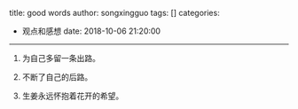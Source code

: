 title: good words
author: songxingguo
tags: []
categories:
  - 观点和感想
date: 2018-10-06 21:20:00
---
1. 为自己多留一条出路。

2. 不断了自己的后路。

3. 生姜永远怀抱着花开的希望。

<!-- more -->
